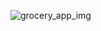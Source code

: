 ![grocery_app_img](https://github.com/user-attachments/assets/bc1d7e25-d37b-4ab4-bf19-687d3b8f4322)
